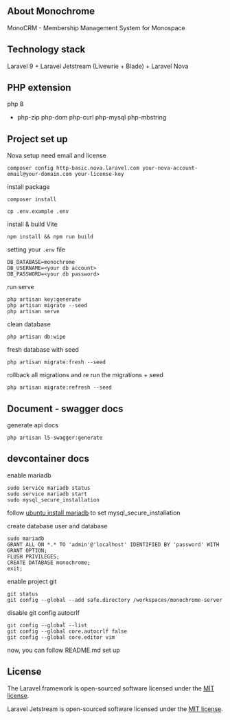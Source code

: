 ## About Monochrome

MonoCRM - Membership Management System for Monospace

## Technology stack

Laravel 9 + Laravel Jetstream (Livewrie + Blade) + Laravel Nova

## PHP extension
php 8
- php-zip php-dom php-curl php-mysql php-mbstring

## Project set up

Nova setup need email and license
```
composer config http-basic.nova.laravel.com your-nova-account-email@your-domain.com your-license-key
```
install package
```
composer install

cp .env.example .env
```

install & build Vite
```
npm install && npm run build
```

setting your `.env` file
```
DB_DATABASE=monochrome
DB_USERNAME=<your db account>
DB_PASSWORD=<your db password>
```
run serve
```
php artisan key:generate
php artisan migrate --seed
php artisan serve
```

clean database
```
php artisan db:wipe
```

fresh database with seed
```
php artisan migrate:fresh --seed
```

rollback all migrations and re run the migrations + seed
```
php artisan migrate:refresh --seed
```

## Document - swagger docs
generate api docs
```
php artisan l5-swagger:generate
```

## devcontainer docs

enable mariadb
```
sudo service mariadb status
sudo service mariadb start
sudo mysql_secure_installation
```
follow [ubuntu install mariadb](https://www.digitalocean.com/community/tutorials/how-to-install-mariadb-on-ubuntu-22-04#step-2-configuring-mariadb) to set mysql_secure_installation

create database user and database
```
sudo mariadb
GRANT ALL ON *.* TO 'admin'@'localhost' IDENTIFIED BY 'password' WITH GRANT OPTION;
FLUSH PRIVILEGES;
CREATE DATABASE monochrome;
exit;
```

enable project git
```
git status
git config --global --add safe.directory /workspaces/monochrome-server
```

disable git config autocrlf
```
git config --global --list
git config --global core.autocrlf false
git config --global core.editor vim
```

now, you can follow README.md set up

## License

The Laravel framework is open-sourced software licensed under the [MIT license](https://opensource.org/licenses/MIT).

Laravel Jetstream is open-sourced software licensed under the [MIT license](https://opensource.org/licenses/MIT).

